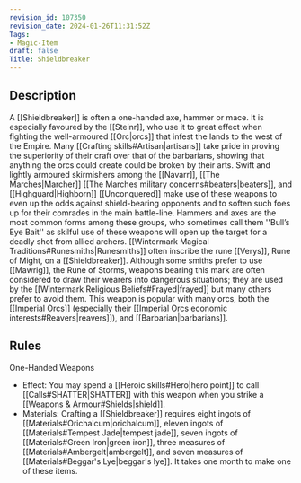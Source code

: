 ```yaml
---
revision_id: 107350
revision_date: 2024-01-26T11:31:52Z
Tags:
- Magic-Item
draft: false
Title: Shieldbreaker
---
```

## Description
A [[Shieldbreaker]] is often a one-handed axe, hammer or mace. It is especially favoured by the [[Steinr]], who use it to great effect when fighting the well-armoured [[Orc|orcs]] that infest the lands to the west of the Empire. Many [[Crafting skills#Artisan|artisans]] take pride in proving the superiority of their craft over that of the barbarians, showing that anything the orcs could create could be broken by their arts.
Swift and lightly armoured skirmishers among the [[Navarr]], [[The Marches|Marcher]] [[The Marches military concerns#beaters|beaters]], and [[Highguard|Highborn]] [[Unconquered]] make use of these weapons to even up the odds against shield-bearing opponents and to soften such foes up for their comrades in the main battle-line. Hammers and axes are the most common forms among these groups, who sometimes call them ''Bull’s Eye Bait'' as skilful use of these weapons will open up the target for a deadly shot from allied archers.
[[Wintermark Magical Traditions#Runesmiths|Runesmiths]] often inscribe the rune [[Verys]], Rune of Might, on a [[Shieldbreaker]]. Although some smiths prefer to use [[Mawrig]], the Rune of Storms, weapons bearing this mark are often considered to draw their wearers into dangerous situations; they are used by the [[Wintermark Religious Beliefs#Frayed|frayed]] but many others prefer to avoid them. This weapon is popular with many orcs, both the [[Imperial Orcs]] (especially their [[Imperial Orcs economic interests#Reavers|reavers]]), and [[Barbarian|barbarians]].
## Rules
One-Handed Weapons
* Effect: You may spend a [[Heroic skills#Hero|hero point]] to call [[Calls#SHATTER|SHATTER]] with this weapon when you strike a [[Weapons & Armour#Shields|shield]].
* Materials: Crafting a [[Shieldbreaker]] requires eight ingots of [[Materials#Orichalcum|orichalcum]], eleven ingots of [[Materials#Tempest Jade|tempest jade]], seven ingots of [[Materials#Green Iron|green iron]], three measures of [[Materials#Ambergelt|ambergelt]], and seven measures of [[Materials#Beggar's Lye|beggar's lye]]. It takes one month to make one of these items.